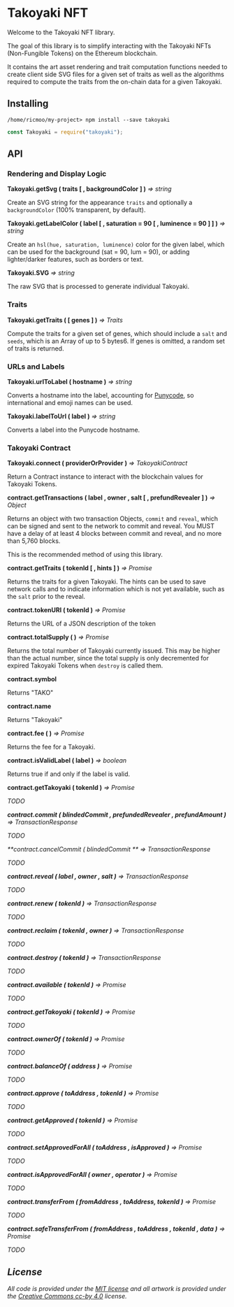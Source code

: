 Takoyaki NFT
============

Welcome to the Takoyaki NFT library.

The goal of this library is to simplify interacting with the
Takoyaki NFTs (Non-Fungible Tokens) on the Ethereum blockchain.

It contains the art asset rendering and trait computation functions
needed to create client side SVG files for a given set of traits
as well as the algorithms required to compute the traits from the
on-chain data for a given Takoyaki.

Installing
----------

```
/home/ricmoo/my-project> npm install --save takoyaki
```

```javascript
const Takoyaki = require("takoyaki");
```

API
---

### Rendering and Display Logic

**Takoyaki.getSvg ( traits [ , backgroundColor ] )** *=> string*

Create an SVG string for the appearance `traits` and optionally a
`backgroundColor` (100% transparent, by default).

**Takoyaki.getLabelColor ( label [ , saturation = 90 [ , luminence = 90 ] ] )** *=> string*

Create an `hsl(hue, saturation, luminence)` color for the given label, which can be
used for the background (sat = 90, lum = 90), or adding lighter/darker features,
such as borders or text.

**Takoyaki.SVG** *=> string*

The raw SVG that is processed to generate individual Takoyaki.


### Traits

**Takoyaki.getTraits ( [ genes ] )** *=> Traits*

Compute the traits for a given set of genes, which should include a `salt` and
`seeds`, which is an Array of up to 5 bytes6. If genes is omitted, a random set
of traits is returned.


### URLs and Labels

**Takoyaki.urlToLabel ( hostname )** *=> string*

Converts a hostname into the label, accounting for [Punycode](https://en.wikipedia.org/wiki/Punycode),
so international and emoji names can be used.

**Takoyaki.labelToUrl ( label )** *=> string*

Converts a label into the Punycode hostname.


### Takoyaki Contract

**Takoyaki.connect ( providerOrProvider )** *=> TakoyakiContract*

Return a Contract instance to interact with the blockchain values for Takoyaki
Tokens.

**contract.getTransactions ( label , owner , salt [ , prefundRevealer ] )** *=> Object*

Returns an object with two transaction Objects, `commit` and `reveal`, which can be
signed and sent to the network to commit and reveal. You MUST have a delay of at least
4 blocks between commit and reveal, and no more than 5,760 blocks.

This is the recommended method of using this library.

**contract.getTraits ( tokenId [ , hints ] )** *=> Promise<Traits>*

Returns the traits for a given Takoyaki. The hints can be used to save network
calls and to indicate information which is not yet available, such as the `salt`
prior to the reveal.

**contract.tokenURI ( tokenId )** *=> Promise<string>*

Returns the URL of a JSON description of the token

**contract.totalSupply ( )** *=> Promise<BigNumber>*

Returns the total number of Takoyaki currently issued. This may be higher than
the actual number, since the total supply is only decremented for expired
Takoyaki Tokens when `destroy` is called them.

**contract.symbol**

Returns "TAKO"

**contract.name**

Returns "Takoyaki"

**contract.fee ( )** *=> Promise<BigNumber>*

Returns the fee for a Takoyaki.

**contract.isValidLabel ( label )** *=> boolean*

Returns true if and only if the label is valid.

**contract.getTakoyaki ( tokenId )** *=> Promise<Object>*

TODO

**contract.commit ( blindedCommit , prefundedRevealer , prefundAmount )** *=> TransactionResponse*

TODO

**contract.cancelCommit ( blindedCommit ** *=> TransactionResponse*

TODO

**contract.reveal ( label , owner , salt )** *=> TransactionResponse*

TODO

**contract.renew ( tokenId )** *=> TransactionResponse*

TODO

**contract.reclaim ( tokenId , owner )** *=> TransactionResponse*

TODO

**contract.destroy ( tokenId )** *=> TransactionResponse*

TODO

**contract.available ( tokenId )** *=> Promise<boolean>*

TODO

**contract.getTakoyaki ( tokenId )** *=> Promise<Object>*

TODO

**contract.ownerOf ( tokenId )** *=> Promise<string>*

TODO

**contract.balanceOf ( address )** *=> Promise<BigNumber>*

TODO

**contract.approve ( toAddress , tokenId )** *=> Promise<TransactionResponse>*

TODO

**contract.getApproved ( tokenId )** *=> Promise<string>*

TODO

**contract.setApprovedForAll ( toAddress , isApproved )** *=> Promise<TransactionResponse>*

TODO

**contract.isApprovedForAll ( owner , operator )** *=> Promise<boolean>*

TODO

**contract.transferFrom ( fromAddress , toAddress, tokenId )** *=> Promise<TransactionResponse>*

TODO

**contract.safeTransferFrom ( fromAddress , toAddress , tokenId , data )** *=> Promise<TransactionResponse>*

TODO



License
-------

All code is provided under the [MIT license](https://opensource.org/licenses/MIT) and all artwork is provided
under the [Creative Commons cc-by 4.0](https://creativecommons.org/licenses/by/4.0/)
license.

